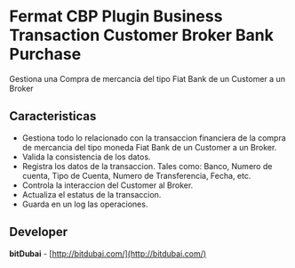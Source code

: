 # Fermat CBP Plugin Business Transaction Customer Broker Bank Purchase

Gestiona una Compra de mercancia del tipo Fiat Bank de un Customer a un Broker

## Caracteristicas
* Gestiona todo lo relacionado con la transaccion financiera de la compra de mercancia del tipo moneda Fiat Bank de un Customer a un Broker.
* Valida la consistencia de los datos.
* Registra los datos de la transaccion. Tales como: Banco, Numero de cuenta, Tipo de Cuenta, Numero de Transferencia, Fecha, etc.
* Controla la interaccion del Customer al Broker.
* Actualiza el estatus de la transaccion.
* Guarda en un log las operaciones.

## Developer

**bitDubai** - [http://bitdubai.com/](http://bitdubai.com/)
